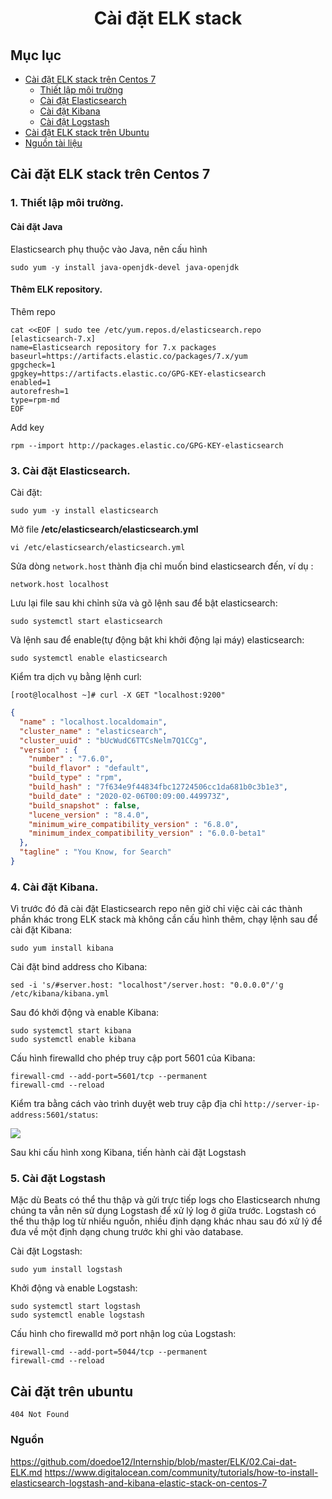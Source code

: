 # <p align="center"> Cài đặt ELK stack </p>



## Mục lục
- [ Cài đặt ELK stack trên Centos 7](#centos)
  - [Thiết lập môi trường](#setup1)
  - [Cài đặt Elasticsearch](#elasticsearch1)
  - [Cài đặt Kibana](#kibana1)
  - [Cài đặt Logstash](#logstash1)
- [ Cài đặt ELK stack trên Ubuntu](#ubuntu)
- [Nguồn tài liệu](#nguon)

<a name=centos></a>

## Cài đặt ELK stack trên Centos 7

<a name=setup1><a>
### 1. Thiết lập môi trường.
#### Cài đặt Java
Elasticsearch phụ thuộc vào Java, nên cấu hình 
```
sudo yum -y install java-openjdk-devel java-openjdk
```

#### Thêm ELK repository.
Thêm repo
```
cat <<EOF | sudo tee /etc/yum.repos.d/elasticsearch.repo
[elasticsearch-7.x]
name=Elasticsearch repository for 7.x packages
baseurl=https://artifacts.elastic.co/packages/7.x/yum
gpgcheck=1
gpgkey=https://artifacts.elastic.co/GPG-KEY-elasticsearch
enabled=1
autorefresh=1
type=rpm-md
EOF
```
Add key
```
rpm --import http://packages.elastic.co/GPG-KEY-elasticsearch
```
<a name=elasticsearch1></a>
### 3. Cài đặt Elasticsearch.
Cài đặt:
```
sudo yum -y install elasticsearch
```
Mở file **/etc/elasticsearch/elasticsearch.yml**
```
vi /etc/elasticsearch/elasticsearch.yml
```
Sửa dòng `network.host` thành địa chỉ muốn bind elasticsearch đến, ví dụ :
```
network.host localhost
```
Lưu lại file sau khi chỉnh sửa và gõ lệnh sau để bật elasticsearch:
```
sudo systemctl start elasticsearch 
```
Và lệnh sau để enable(tự động bật khi khởi động lại máy) elasticsearch:
```
sudo systemctl enable elasticsearch
```
Kiểm tra dịch vụ bằng lệnh curl:
```
[root@localhost ~]# curl -X GET "localhost:9200"
```
```json
{
  "name" : "localhost.localdomain",
  "cluster_name" : "elasticsearch",
  "cluster_uuid" : "bUcWudC6TTCsNelm7Q1CCg",
  "version" : {
    "number" : "7.6.0",
    "build_flavor" : "default",
    "build_type" : "rpm",
    "build_hash" : "7f634e9f44834fbc12724506cc1da681b0c3b1e3",
    "build_date" : "2020-02-06T00:09:00.449973Z",
    "build_snapshot" : false,
    "lucene_version" : "8.4.0",
    "minimum_wire_compatibility_version" : "6.8.0",
    "minimum_index_compatibility_version" : "6.0.0-beta1"
  },
  "tagline" : "You Know, for Search"
}
```
<a name=kibana1></a>

### 4. Cài đặt Kibana.

Vì trước đó đã cài đặt Elasticsearch repo nên giờ chỉ việc cài các thành phần khác trong ELK stack mà không cần cấu hình thêm, chạy lệnh sau để cài đặt Kibana: 
```
sudo yum install kibana
```
Cài đặt bind address cho Kibana:
```
sed -i 's/#server.host: "localhost"/server.host: "0.0.0.0"/'g /etc/kibana/kibana.yml
```
Sau đó khởi động và enable Kibana:
```
sudo systemctl start kibana
sudo systemctl enable kibana
```
Cấu hình firewalld cho phép truy cập port 5601 của Kibana:
```
firewall-cmd --add-port=5601/tcp --permanent
firewall-cmd --reload
```
Kiểm tra bằng cách vào trình duyệt web truy cập địa chỉ `http://server-ip-address:5601/status`:

![](https://i.imgur.com/sz8iFvO.png)

Sau khi cấu hình xong Kibana, tiến hành cài đặt Logstash

<a name=logstash1></a>

### 5. Cài đặt Logstash 
Mặc dù Beats có thể thu thập và gửi trực tiếp logs cho Elasticsearch nhưng chúng ta vẫn nên sử dụng Logstash để xử lý log ở giữa trước. Logstash có thể thu thập log từ nhiều nguồn, nhiều định dạng khác nhau sau đó xử lý để đưa về một định dạng chung trước khi ghi vào database.

Cài đặt Logstash:
```
sudo yum install logstash
```
Khởi động và enable Logstash:
```
sudo systemctl start logstash
sudo systemctl enable logstash
```
Cấu hình cho firewalld mở port nhận log của Logstash:
```
firewall-cmd --add-port=5044/tcp --permanent
firewall-cmd --reload
```

<a name=ubuntu></a>

## Cài đặt trên ubuntu

```
404 Not Found
```


<a name=nguon></a>

### Nguồn
https://github.com/doedoe12/Internship/blob/master/ELK/02.Cai-dat-ELK.md
https://www.digitalocean.com/community/tutorials/how-to-install-elasticsearch-logstash-and-kibana-elastic-stack-on-centos-7